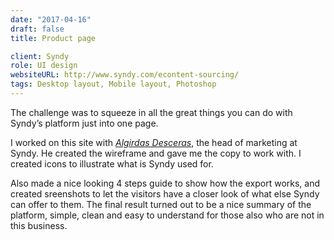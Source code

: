 ```yaml
---
date: "2017-04-16"
draft: false
title: Product page

client: Syndy
role: UI design
websiteURL: http://www.syndy.com/econtent-sourcing/
tags: Desktop layout, Mobile layout, Photoshop
---
```


The challenge was to squeeze in all the great things you can do with Syndy’s
platform just into one page.

I worked on this site with [*Algirdas Desceras*][Algis], the head of marketing
at Syndy.  He created the wireframe and gave me the copy to work with. I created
icons to illustrate what is Syndy used for.

Also made a nice looking 4 steps guide to show how the export works, and created
sreenshots to let the visitors have a closer look of what else Syndy can offer
to them. The final result turned out to be a nice summary of the platform,
simple, clean and easy to understand for those also who are not in this
business.

[Khalid]: http://khalidl.nl
[Algis]: https://nl.linkedin.com/in/algirdas-desceras-760ba525
[Rogier]: https://nl.linkedin.com/in/rogier-pennink-05684b41
[Boris]: https://nl.linkedin.com/in/borissamoylenko

